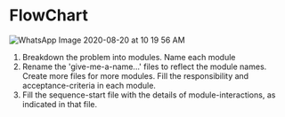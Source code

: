 # FlowChart

![WhatsApp Image 2020-08-20 at 10 19 56 AM](https://user-images.githubusercontent.com/29136303/91296307-08746300-e7ba-11ea-8cf1-706e2676d862.jpeg)


1. Breakdown the problem into modules. Name each module
1. Rename the 'give-me-a-name...' files to reflect the module names.
Create more files for more modules.
Fill the responsibility and acceptance-criteria in each module.
1. Fill the sequence-start file with the details of module-interactions,
as indicated in that file.
